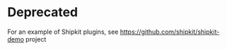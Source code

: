 # Deprecated

For an example of Shipkit plugins, see https://github.com/shipkit/shipkit-demo project
